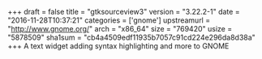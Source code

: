 +++
draft = false
title = "gtksourceview3"
version = "3.22.2-1"
date = "2016-11-28T10:37:21"
categories = ['gnome']
upstreamurl = "http://www.gnome.org/"
arch = "x86_64"
size = "769420"
usize = "5878509"
sha1sum = "cb4a4509edf11935b7057c91cd224e296da8d38a"
+++
A text widget adding syntax highlighting and more to GNOME